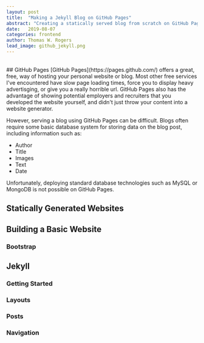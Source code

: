 ```yaml
---
layout: post
title:  "Making a Jekyll Blog on GitHub Pages"
abstract: "Creating a statically served blog from scratch on GitHub Pages can be tricky for a beginner in HTML/CSS. Here's my experience on how I dealt with it."
date:   2019-08-07
categories: frontend
author: Thomas W. Rogers
lead_image: github_jekyll.png
---
```

<br>
## GitHub Pages
[GitHub Pages](https://pages.github.com/) offers a great, free, way of hosting your personal website or blog. Most other free services I've encountered have slow page loading times, 
force you to display heavy advertisging, or give you a really horrible url. GitHub Pages also has the advantage of showing potential employers and recruiters 
that you developed the website yourself, and didn't just throw your content into a website generator.

However, serving a blog using GitHub Pages can be difficult. Blogs often require some basic database system for storing data on the blog post, including information such as:

* Author
* Title
* Images
* Text
* Date

Unfortunately, deploying standard database technologies such as MySQL or MongoDB is not possible on GitHub Pages.

## Statically Generated Websites

## Building a Basic Website

### Bootstrap

## Jekyll
### Getting Started
### Layouts
### Posts
### Navigation
